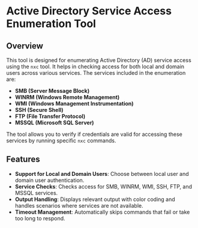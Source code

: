 # Active Directory Service Access Enumeration Tool

## Overview

This tool is designed for enumerating Active Directory (AD) service access using the `nxc` tool. It helps in checking access for both local and domain users across various services. The services included in the enumeration are:

- **SMB (Server Message Block)**
- **WINRM (Windows Remote Management)**
- **WMI (Windows Management Instrumentation)**
- **SSH (Secure Shell)**
- **FTP (File Transfer Protocol)**
- **MSSQL (Microsoft SQL Server)**

The tool allows you to verify if credentials are valid for accessing these services by running specific `nxc` commands.

## Features

- **Support for Local and Domain Users**: Choose between local user and domain user authentication.
- **Service Checks**: Checks access for SMB, WINRM, WMI, SSH, FTP, and MSSQL services.
- **Output Handling**: Displays relevant output with color coding and handles scenarios where services are not available.
- **Timeout Management**: Automatically skips commands that fail or take too long to respond.
